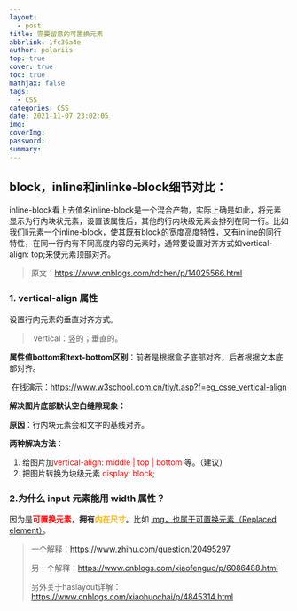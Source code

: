 ```yaml
---
layout:
  - post
title: 需要留意的可置换元素
abbrlink: 1fc36a4e
author: polariis
top: true
cover: true
toc: true
mathjax: false
tags:
  - CSS
categories: CSS
date: 2021-11-07 23:02:05
img:
coverImg:
password:
summary:
---
```




## block，inline和inlinke-block细节对比：

 inline-block看上去值名inline-block是一个混合产物，实际上确是如此，将元素显示为行内块状元素，设置该属性后，其他的行内块级元素会排列在同一行。比如我们li元素一个inline-block，使其既有block的宽度高度特性，又有inline的同行特性，在同一行内有不同高度内容的元素时，通常要设置对齐方式如vertical-align: top;来使元素顶部对齐。

> 原文：https://www.cnblogs.com/rdchen/p/14025566.html



### 1. vertical-align 属性

设置行内元素的垂直对齐方式。

> ​	vertical：竖的；垂直的。

**属性值bottom和text-bottom区别**：前者是根据盒子底部对齐，后者根据文本底部对齐。

​	在线演示：https://www.w3school.com.cn/tiy/t.asp?f=eg_csse_vertical-align



**解决图片底部默认空白缝隙现象：**

**原因**：行内块元素会和文字的基线对齐。

**两种解决方法**：

1.  给图片加<span style="color: #ff0001">vertical-align: middle | top | bottom</span>  等。（建议）
2.  把图片转换为块级元素 <span style="color: #ff0001">display: block;</span>



### 2.为什么 input 元素能用 width 属性？

因为是<span style="color: #ff0001">**可置换元素**</span>，**拥有**<span style="color: #FFB700">**内在尺寸**</span>。比如 <u>img，也属于可置换元素（Replaced element）</u>。



> 一个解释：https://www.zhihu.com/question/20495297
>
> 另一个解释：https://www.cnblogs.com/xiaofenguo/p/6086488.html
>
> 另外关于haslayout详解：https://www.cnblogs.com/xiaohuochai/p/4845314.html



